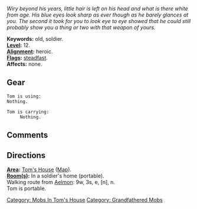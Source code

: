 *Wiry beyond his years, little hair is left on his head and what is
there white from age. His blue eyes look sharp as ever though as he
barely glances at you. The second it took for you to look eye to eye
showed that he could still probably show you a thing or two with that
weapon of yours.*

**Keywords:** old, soldier.  
**[Level](Level "wikilink"):** 12.  
**[Alignment](Alignment "wikilink"):** heroic.  
**[Flags](:Category:_Mob_Types "wikilink"):**
[steadfast](Sentinel_Mobs "wikilink").  
**Affects:** none.  

## Gear

`Tom is using:`  
`Nothing.`

`Tom is carrying:`  
`     Nothing.`

## Comments

## Directions

**[Area](:Category:_Areas "wikilink"):** [Tom's
House](:Category:_Tom's_House "wikilink")
([Map](Tom's_House_Map "wikilink")).  
**[Room(s)](:Category:_Rooms "wikilink"):** In a soldier's home
(portable).  
Walking route from [Aelmon](Aelmon "wikilink"): 9w, 3s, e, \[n\], n.  
Tom is portable.  

[Category: Mobs In Tom's
House](Category:_Mobs_In_Tom's_House "wikilink") [Category:
Grandfathered Mobs](Category:_Grandfathered_Mobs "wikilink")
